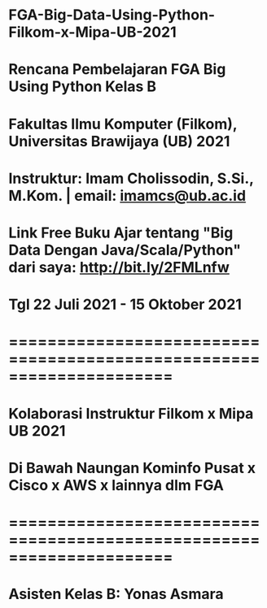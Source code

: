 # FGA-Big-Data-Using-Python-Filkom-x-Mipa-UB-2021
# Rencana Pembelajaran FGA Big Using Python Kelas B
# Fakultas Ilmu Komputer (Filkom), Universitas Brawijaya (UB) 2021
# Instruktur: Imam Cholissodin, S.Si., M.Kom. | email: imamcs@ub.ac.id
# Link Free Buku Ajar tentang "Big Data Dengan Java/Scala/Python" dari saya: http://bit.ly/2FMLnfw
# Tgl 22 Juli 2021 - 15 Oktober 2021
# =====================================================================
# Kolaborasi Instruktur Filkom x Mipa UB 2021
# Di Bawah Naungan Kominfo Pusat x Cisco x AWS x lainnya dlm FGA
# =====================================================================

# Asisten Kelas B: Yonas Asmara
